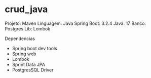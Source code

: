 # crud_java

Projeto: Maven
Linguagem: Java
Spring Boot: 3.2.4
Java: 17
Banco: Postgres
Lib: Lombok

Dependencias
- Spring boot dev tools
- Spring web
- Lombok
- Sprint Data JPA
- PostgresSQL Driver